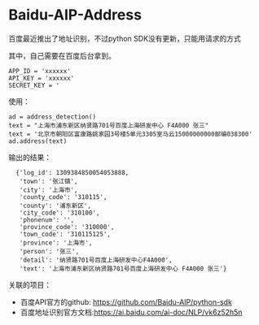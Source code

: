 # Baidu-AIP-Address
百度最近推出了地址识别，不过python SDK没有更新，只能用请求的方式

其中，自己需要在百度后台拿到。

```
APP_ID = 'xxxxxx'
API_KEY = 'xxxxxx'
SECRET_KEY = '
```

使用：

```
ad = address_detection()
text = "上海市浦东新区纳贤路701号百度上海研发中心 F4A000 张三"
text = '北京市朝阳区富康路姚家园3号楼5单元3305室马云15000000000邮编038300'
ad.address(text)
```

输出的结果：

```
  {'log_id': 1309384850054053888,
   'town': '张江镇',
   'city': '上海市',
   'county_code': '310115',
   'county': '浦东新区',
   'city_code': '310100',
   'phonenum': '',
   'province_code': '310000',
   'town_code': '310115125',
   'province': '上海市',
   'person': '张三',
   'detail': '纳贤路701号百度上海研发中心F4A000',
   'text': '上海市浦东新区纳贤路701号百度上海研发中心 F4A000 张三'}
```



关联的项目：

- 百度API官方的github:  https://github.com/Baidu-AIP/python-sdk
- 百度地址识别官方文档:https://ai.baidu.com/ai-doc/NLP/vk6z52h5n


